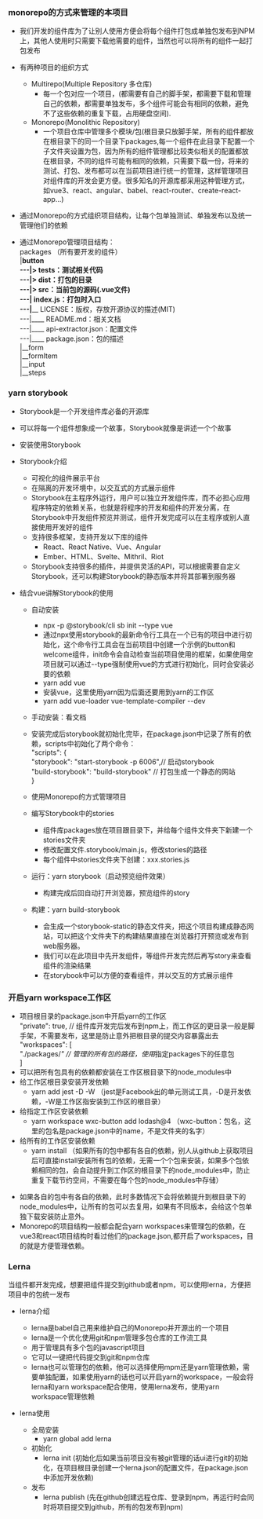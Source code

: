 ### monorepo的方式来管理的本项目
* 我们开发的组件库为了让别人使用方便会将每个组件打包成单独包发布到NPM上，其他人使用时只需要下载他需要的组件，当然也可以将所有的组件一起打包发布
* 有两种项目的组织方式
  - Multirepo(Multiple Repository 多仓库)
    * 每一个包对应一个项目，(都需要有自己的脚手架，都需要下载和管理自己的依赖，都需要单独发布，多个组件可能会有相同的依赖，避免不了这些依赖的重复下载，占用硬盘空间).
  - Monorepo(Monolithic Repository)
    * 一个项目仓库中管理多个模块/包(根目录只放脚手架，所有的组件都放在根目录下的同一个目录下packages,每一个组件在此目录下配置一个子文件夹设置为包，因为所有的组件管理都比较类似相关的配置都放在根目录，不同的组件可能有相同的依赖，只需要下载一份，将来的测试、打包、发布都可以在当前项目进行统一的管理，这样管理项目对组件库的开发会更方便。很多知名的开源库都采用这种管理方式，如vue3、react、angular、babel、react-router、create-react-app...)

* 通过Monorepo的方式组织项目结构，让每个包单独测试、单独发布以及统一管理他们的依赖
* 通过Monorepo管理项目结构：    
    packages （所有要开发的组件）       
    |__button       
    ---|____> tests：测试相关代码       
    ---|____> dist：打包的目录       
    ---|____> src：当前包的源码(.vue文件)         
    ---|____ index.js：打包时入口      
    ---|____ LICENSE：版权，存放开源协议的描述(MIT)       
    ---|____ README.md：相关文档             
    ---|____ api-extractor.json：配置文件          
    ---|____ package.json：包的描述           
    |__form           
    |__formItem         
    |__input         
    |__steps        



### yarn storybook
* Storybook是一个开发组件库必备的开源库
* 可以将每一个组件想象成一个故事，Storybook就像是讲述一个个故事
* 安装使用Storybook

* Storybook介绍
  - 可视化的组件展示平台
  - 在隔离的开发环境中，以交互式的方式展示组件
  - Storybook在主程序外运行，用户可以独立开发组件库，而不必担心应用程序特定的依赖关系，也就是将程序的开发和组件的开发分离，在Storybook中开发组件预览并测试，组件开发完成可以在主程序或别人直接使用开发好的组件
  - 支持很多框架，支持开发以下库的组件
      * React、React Native、Vue、Angular
      * Ember、HTML、Svelte、Mithril、Riot
  - Storybook支持很多的插件，并提供灵活的API，可以根据需要自定义Storybook，还可以构建Storybook的静态版本并将其部署到服务器

* 结合vue讲解Storybook的使用
  - 自动安装
      * npx -p @storybook/cli sb init --type vue
      * 通过npx使用storybook的最新命令行工具在一个已有的项目中进行初始化，这个命令行工具会在当前项目中创建一个示例的button和welcome组件，init命令会自动检查当前项目使用的框架，如果使用空项目就可以通过--type强制使用vue的方式进行初始化，同时会安装必要的依赖
      * yarn add vue
      * 安装vue，这里使用yarn因为后面还要用到yarn的工作区
      * yarn add vue-loader vue-template-compiler --dev
  - 手动安装：看文档

  - 安装完成后storybook就初始化完毕，在package.json中记录了所有的依赖，scripts中初始化了两个命令：            
      "scripts": {          
        "storybook": "start-storybook -p 6006",// 启动storybook            
        "build-storybook": "build-storybook" // 打包生成一个静态的网站              
      }            
  - 使用Monorepo的方式管理项目
  - 编写Storybook中的stories
      * 组件库packages放在项目跟目录下，并给每个组件文件夹下新建一个stories文件夹
      * 修改配置文件.storybook/main.js，修改stories的路径
      * 每个组件中stories文件夹下创建：xxx.stories.js
  - 运行：yarn storybook（启动预览组件效果）
      * 构建完成后回自动打开浏览器，预览组件的story
  - 构建：yarn build-storybook
      * 会生成一个storybook-static的静态文件夹，把这个项目构建成静态网站，可以把这个文件夹下的构建结果直接在浏览器打开预览或发布到web服务器。
      * 我们可以在此项目中先开发组件，等组件开发完然后再写story来查看组件的渲染结果
      * 在storybook中可以方便的查看组件，并以交互的方式展示组件



### 开启yarn workspace工作区
  - 项目根目录的package.json中开启yarn的工作区          
    "private": true, // 组件库开发完后发布到npm上，而工作区的更目录一般是脚手架，不需要发布，这里是防止意外把根目录的提交内容暴露出去               
    "workspaces":  [         
      "./packages/*"  // 管理的所有包的路径，使用*指定packages下的任意包           
    ]             
  - 可以把所有包具有的依赖都安装在工作区根目录下的node_modules中
  - 给工作区根目录安装开发依赖
      * yarn add jest -D -W （jest是Facebook出的单元测试工具，-D是开发依赖，-W是工作区指安装到工作区的根目录）
  - 给指定工作区安装依赖
      * yarn workspace wxc-button add lodash@4 （wxc-button：包名，这里的包名是package.json中的name，不是文件夹的名字）
  - 给所有的工作区安装依赖
      * yarn install （如果所有的包中都有各自的依赖，别人从github上获取项目后可直接install安装所有包的依赖，无需一个个包来安装，如果多个包依赖相同的包，会自动提升到工作区的根目录下的node_modules中，防止重复下载节约空间，不需要在每个包的node_modules中存储）

  * 如果各自的包中有各自的依赖，此时多数情况下会将依赖提升到根目录下的node_modules中，让所有的包可以去复用，如果有不同版本，会给这个包单独下载安装防止意外。
  * Monorepo的项目结构一般都会配合yarn workspaces来管理包的依赖，在vue3和react项目结构时看过他们的package.json,都开启了workspaces，目的就是方便管理依赖。




### Lerna
  当组件都开发完成，想要把组件提交到github或者npm，可以使用lerna，方便把项目中的包统一发布
  * lerna介绍
      - lerna是babel自己用来维护自己的Monorepo并开源出的一个项目
      - lerna是一个优化使用git和npm管理多包仓库的工作流工具
      - 用于管理具有多个包的javascript项目
      - 它可以一键把代码提交到git和npm仓库
      - lerna也可以管理包的依赖，他可以选择使用mpm还是yarn管理依赖，需要单独配置，如果使用yarn的话也可以开启yarn的workspace，一般会将lerna和yarn workspace配合使用，使用lerna发布，使用yarn workspace管理依赖
  
  * lerna使用
      - 全局安装
          * yarn global add lerna
      - 初始化
          * lerna init (初始化后如果当前项目没有被git管理的话ui进行git的初始化，在项目根目录创建一个lerna.json的配置文件，在package.json中添加开发依赖)
      - 发布
          * lerna publish (先在github创建远程仓库、登录到npm，再运行时会同时将项目提交到github，所有的包发布到npm)